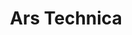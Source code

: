 ---
title: "Ars Technica"
type: "Link"
link: "https://arstechnica.com"
Desc: "Science, fintech, programming, games, all sorts of fun geeky stuff."
draft: false
_build:
     list: true
     render: false
---